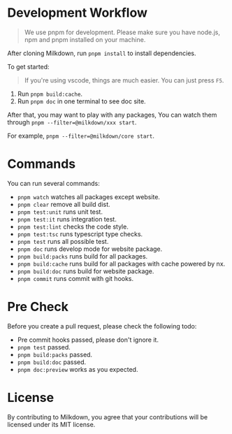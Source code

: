 # Development Workflow

> We use pnpm for development.
> Please make sure you have node.js, npm and pnpm installed on your machine.

After cloning Milkdown, run `pnpm install` to install dependencies.

To get started:

> If you're using vscode, things are much easier.
> You can just press `F5`.

1. Run `pnpm build:cache`.
2. Run `pnpm doc` in one terminal to see doc site.

After that,
you may want to play with any packages,
You can watch them through `pnpm --filter=@milkdown/xxx start`.

For example, `pnpm --filter=@milkdown/core start`.

# Commands

You can run several commands:

-   `pnpm watch` watches all packages except website.
-   `pnpm clear` remove all build dist.
-   `pnpm test:unit` runs unit test.
-   `pnpm test:it` runs integration test.
-   `pnpm test:lint` checks the code style.
-   `pnpm test:tsc` runs typescript type checks.
-   `pnpm test` runs all possible test.
-   `pnpm doc` runs develop mode for website package.
-   `pnpm build:packs` runs build for all packages.
-   `pnpm build:cache` runs build for all packages with cache powered by nx.
-   `pnpm build:doc` runs build for website package.
-   `pnpm commit` runs commit with git hooks.

# Pre Check

Before you create a pull request, please check the following todo:

-   Pre commit hooks passed, please don't ignore it.
-   `pnpm test` passed.
-   `pnpm build:packs` passed.
-   `pnpm build:doc` passed.
-   `pnpm doc:preview` works as you expected.

# License

By contributing to Milkdown, you agree that your contributions will be licensed under its MIT license.
